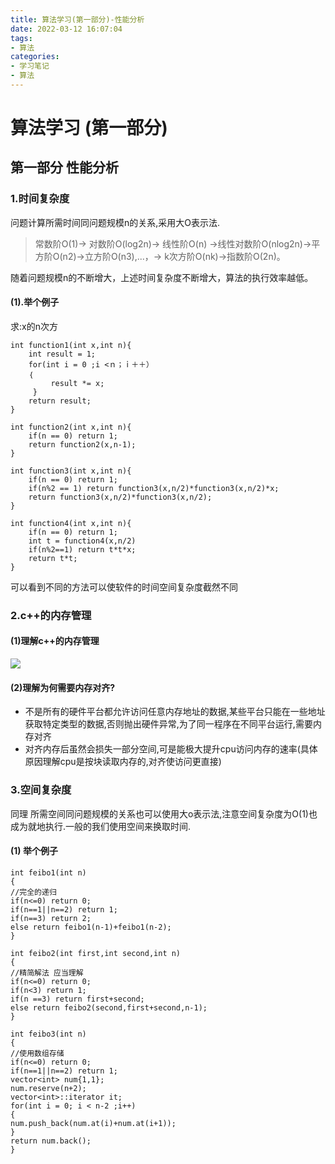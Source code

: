 ```yaml
---
title: 算法学习(第一部分)-性能分析
date: 2022-03-12 16:07:04
tags:
- 算法
categories:
- 学习笔记
- 算法
---
```


# 算法学习 (第一部分)

## 第一部分 性能分析

### 1.时间复杂度 
  问题计算所需时间同问题规模n的关系,采用大O表示法.

> 常数阶O(1)-> 对数阶O(log2n)-> 线性阶O(n) ->线性对数阶O(nlog2n)->平方阶O(n2)->立方阶O(n3),...，-> k次方阶O(nk)->指数阶O(2n)。 
 
随着问题规模n的不断增大，上述时间复杂度不断增大，算法的执行效率越低。

#### (1).举个例子

求:x的n次方

    int function1(int x,int n){
    	int result = 1;
    	for(int i = 0 ;i <ｎ；ｉ＋＋）
    	｛
     		 result *= x;
   		 }
    	return result;
    }

	int function2(int x,int n){
    	if(n == 0) return 1;
    	return function2(x,n-1);
    }

	int function3(int x,int n){
    	if(n == 0) return 1;
		if(n%2 == 1) return function3(x,n/2)*function3(x,n/2)*x;
		return function3(x,n/2)*function3(x,n/2);
    }

	int function4(int x,int n){
    	if(n == 0) return 1;
		int t = function4(x,n/2)
		if(n%2==1) return t*t*x;
		return t*t;
    }
	
可以看到不同的方法可以使软件的时间空间复杂度截然不同

### 2.c++的内存管理
#### (1)理解c++的内存管理
![](p1.png)
    
#### (2)理解为何需要内存对齐?

- 不是所有的硬件平台都允许访问任意内存地址的数据,某些平台只能在一些地址获取特定类型的数据,否则抛出硬件异常,为了同一程序在不同平台运行,需要内存对齐
- 对齐内存后虽然会损失一部分空间,可是能极大提升cpu访问内存的速率(具体原因理解cpu是按块读取内存的,对齐使访问更直接)


### 3.空间复杂度
同理 所需空间同问题规模的关系也可以使用大o表示法,注意空间复杂度为O(1)也成为就地执行.一般的我们使用空间来换取时间.

#### (1) 举个例子

    int feibo1(int n)
    {
    //完全的递归
    if(n<=0) return 0;
    if(n==1||n==2) return 1;
    if(n==3) return 2;
    else return feibo1(n-1)+feibo1(n-2);
    }

	int feibo2(int first,int second,int n)
    {
    //精简解法 应当理解
    if(n<=0) return 0;
    if(n<3) return 1;
    if(n ==3) return first+second;
    else return feibo2(second,first+second,n-1);
    }

    int feibo3(int n)
    {
    //使用数组存储
    if(n<=0) return 0;
    if(n==1||n==2) return 1;
    vector<int> num{1,1};
    num.reserve(n+2);
    vector<int>::iterator it;
    for(int i = 0; i < n-2 ;i++)
    {
    num.push_back(num.at(i)+num.at(i+1));
    }
    return num.back();
    }
